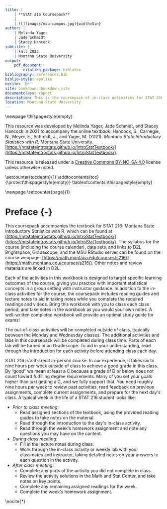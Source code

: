 ```yaml
--- 
title: |
    | **STAT 216 Coursepack**
    | 
    | ![](images/msu-campus.jpg){width=5in}
author: |
    | Melinda Yager
    | Jade Schmidt
    | Stacey Hancock
subtitle: |
    | Fall 2023
    | Montana State University
output: 
    pdf_document:
        citation_package: biblatex
bibliography: references.bib
biblio-style: apalike
nocite: '@*'
site: bookdown::bookdown_site
documentclass: report
description: This is the coursepack of in-class activities for STAT 216 Fall 2023.
location: Montana State University
---
```


<!-- Notes for authors on formatting: -->

<!-- For each chapter, main title, reading guide section title, and activity section title are in title case; remaining section headers capitalize the first word only. -->
<!-- Reading guides use 1.25 line spacing; activities use 1 line spacing. -->
<!-- When referring to R, use `R`. When referring to RStudio, do not use quotes. -->
<!-- Reading guides do not have section numbers (use {-} after each header). -->
<!-- Comments in displayed code: # Capitalize phrase. -->
<!-- For displaying a range of numbers, e.g., 3-5, use an en dash: 3--5. -->
<!-- When cross-referencing activities, capitalize "Activity", e.g., "In Activity 3, we..." -->
<!-- When referring to a function in R, use: `function_name()` -->
<!-- Z-score and T-score -->
<!-- $t$-distribution -->
<!-- use "data set" (with a space) rather than "dataset" -->
<!-- $x$ and $y$ for x-axis and y-axis -->

\newpage
\thispagestyle{empty}

This resource was developed by Melinda Yager, Jade Schmidt, and Stacey Hancock in 2021 to accompany the online textbook: Hancock, S., Carnegie, N., Meyer, E., Schmidt, J., and Yager, M. (2021). _Montana State Introductory Statistics with R_. Montana State University. [https://mtstateintrostats.github.io/IntroStatTextbook/](https://mtstateintrostats.github.io/IntroStatTextbook/).

This resource is released under a [Creative Commons BY-NC-SA 4.0](https://creativecommons.org/licenses/by-nc-sa/4.0/) license unless otherwise noted.

\setcounter{tocdepth}{1}
\addtocontents{toc}{\protect\thispagestyle{empty}}
\tableofcontents
\thispagestyle{empty}

\newpage
\setcounter{page}{1}

# Preface {-}

This coursepack accompanies the textbook for STAT 216: Montana State Introductory Statistics with R, which can be found at [https://mtstateintrostats.github.io/IntroStatTextbook/](https://mtstateintrostats.github.io/IntroStatTextbook/). The syllabus for the course (including the course calendar), data sets, and links to D2L Brightspace, Gradescope, and the MSU RStudio server can be found on the course webpage: [https://math.montana.edu/courses/s216/](https://math.montana.edu/courses/s216/).
Other notes and review materials are linked in D2L.

Each of the activities in this workbook is designed to target specific learning outcomes of the course, giving you practice with important statistical concepts in a group setting with instructor guidance. In addition to the in-class activities for the course, the coursepack includes reading guides and lecture notes to aid in taking notes while you complete the required readings and videos. Bring this workbook with you to class each class period, and take notes in the workbook as you would your own notes. A well-written completed workbook will provide an optimal study guide for exams!  

The out-of-class activities will be completed outside of class, typically between the Monday and Wednesday classes.  The additional activities and labs in this coursepack will be completed during class time.  Parts of each lab will be turned in on Gradescope. To aid in your understanding, read through the introduction for each activity before attending class each day.  

STAT 216 is a 3-credit in-person course.  In our experience, it takes six to nine hours per week outside of class to achieve a good grade in this class.  By “good” we mean at least a C because a grade of D or below does not count toward fulfilling degree requirements. Many of you set your goals higher than just getting a C, and we fully support that. You need roughly nine hours per week to review past activities, read feedback on previous assignments, complete current assignments, and prepare for the next day's class. A typical week in the life of a STAT 216 student looks like:

* _Prior to class meeting_:
    - Read assigned sections of the textbook, using the provided reading guides to take notes on the material.
    - Read through the introduction to the day's in-class activity.
    - Read through the week's homework assignment and note any questions you may have on the content.
* _During class meeting_:
    - Fill in the lecture notes during class.
    - Work through the in-class activity or weekly lab with your classmates and instructor, taking detailed notes on your answers to each question in the activity.
* _After class meeting_:
    - Complete any parts of the activity you did not complete in class.
    - Review the activity solutions in the Math and Stat Center, and take notes on key points.
    - Complete any remaining assigned readings for the week.
    - Complete the week's homework assignment.

\nocite{*}

